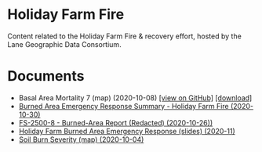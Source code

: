 # Holiday Farm Fire
Content related to the Holiday Farm Fire &amp; recovery effort, hosted by the Lane Geographic Data Consortium.


# Documents

* Basal Area Mortality 7 (map) (2020-10-08)  [[view on GitHub]](https://github.com/LGDC/HolidayFarmFire/blob/main/2500-8_HOLIDAYFARM__final_redacted.pdf) [[download]](https://raw.githubusercontent.com/LGDC/HolidayFarmFire/main/BasalAreaMortality_7.pdf)
* [Burned Area Emergency Response Summary - Holiday Farm Fire (2020-10-30)](https://raw.githubusercontent.com/LGDC/HolidayFarmFire/main/Holiday%20Farm%20Fire%20BAER%20Summary.pdf)
* [FS-2500-8 - Burned-Area Report (Redacted) (2020-10-26))](https://raw.githubusercontent.com/LGDC/HolidayFarmFire/main/2500-8_HOLIDAYFARM__final_redacted.pdf)
* [Holiday Farm Burned Area Emergency Response (slides) (2020-11)](https://raw.githubusercontent.com/LGDC/HolidayFarmFire/main/Holiday%20Farm%20BAER%20Results%20Presentation_Nov2020.pdf)
* [Soil Burn Severity (map) (2020-10-04)](https://raw.githubusercontent.com/LGDC/HolidayFarmFire/main/SoilBurnSeverity8_5x11_Final.pdf)

